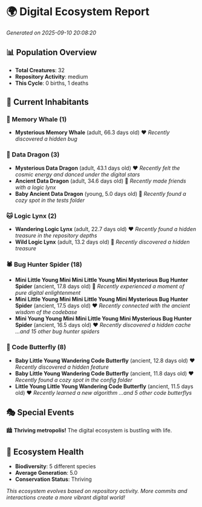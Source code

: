# 🌍 Digital Ecosystem Report
*Generated on 2025-09-10 20:08:20*

## 📊 Population Overview
- **Total Creatures**: 32
- **Repository Activity**: medium
- **This Cycle**: 0 births, 1 deaths

## 👥 Current Inhabitants

### 🐋 Memory Whale (1)
- **Mysterious Memory Whale** (adult, 66.3 days old) ❤️
  *Recently discovered a hidden bug*

### 🐉 Data Dragon (3)
- **Mysterious Data Dragon** (adult, 43.1 days old) ❤️
  *Recently felt the cosmic energy and danced under the digital stars*
- **Ancient Data Dragon** (adult, 34.6 days old) 💛
  *Recently made friends with a logic lynx*
- **Baby Ancient Data Dragon** (young, 5.0 days old) 💚
  *Recently found a cozy spot in the tests folder*

### 🐱 Logic Lynx (2)
- **Wandering Logic Lynx** (adult, 22.7 days old) ❤️
  *Recently found a hidden treasure in the repository depths*
- **Wild Logic Lynx** (adult, 13.2 days old) 💚
  *Recently discovered a hidden treasure*

### 🕷️ Bug Hunter Spider (18)
- **Mini Little Young Mini Mini Little Young Mini Mysterious Bug Hunter Spider** (ancient, 17.8 days old) 💛
  *Recently experienced a moment of pure digital enlightenment*
- **Mini Little Young Mini Mini Little Young Mini Mysterious Bug Hunter Spider** (ancient, 17.5 days old) ❤️
  *Recently connected with the ancient wisdom of the codebase*
- **Mini Young Young Mini Mini Little Young Mini Mysterious Bug Hunter Spider** (ancient, 16.5 days old) ❤️
  *Recently discovered a hidden cache*
  *...and 15 other bug hunter spiders*

### 🦋 Code Butterfly (8)
- **Baby Little Young Wandering Code Butterfly** (ancient, 12.8 days old) ❤️
  *Recently discovered a hidden feature*
- **Baby Little Young Wandering Code Butterfly** (ancient, 11.8 days old) ❤️
  *Recently found a cozy spot in the config folder*
- **Little Young Little Young Wandering Code Butterfly** (ancient, 11.5 days old) ❤️
  *Recently learned a new algorithm*
  *...and 5 other code butterflys*

## 🎭 Special Events

🏙️ **Thriving metropolis!** The digital ecosystem is bustling with life.

## 🔬 Ecosystem Health
- **Biodiversity**: 5 different species
- **Average Generation**: 5.0
- **Conservation Status**: Thriving

*This ecosystem evolves based on repository activity. More commits and interactions create a more vibrant digital world!*